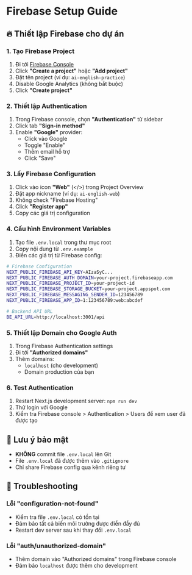 # Firebase Setup Guide

## 🔥 Thiết lập Firebase cho dự án

### 1. Tạo Firebase Project

1. Đi tới [Firebase Console](https://console.firebase.google.com/)
2. Click **"Create a project"** hoặc **"Add project"**
3. Đặt tên project (ví dụ: `ai-english-practice`)
4. Disable Google Analytics (không bắt buộc)
5. Click **"Create project"**

### 2. Thiết lập Authentication

1. Trong Firebase console, chọn **"Authentication"** từ sidebar
2. Click tab **"Sign-in method"**
3. Enable **"Google"** provider:
   - Click vào Google
   - Toggle "Enable"
   - Thêm email hỗ trợ
   - Click "Save"

### 3. Lấy Firebase Configuration

1. Click vào icon **"Web"** (</>) trong Project Overview
2. Đặt app nickname (ví dụ: `ai-english-web`)
3. Không check "Firebase Hosting"
4. Click **"Register app"**
5. Copy các giá trị configuration

### 4. Cấu hình Environment Variables

1. Tạo file `.env.local` trong thư mục root
2. Copy nội dung từ `.env.example`
3. Điền các giá trị từ Firebase config:

```bash
# Firebase Configuration
NEXT_PUBLIC_FIREBASE_API_KEY=AIzaSyC...
NEXT_PUBLIC_FIREBASE_AUTH_DOMAIN=your-project.firebaseapp.com
NEXT_PUBLIC_FIREBASE_PROJECT_ID=your-project-id
NEXT_PUBLIC_FIREBASE_STORAGE_BUCKET=your-project.appspot.com
NEXT_PUBLIC_FIREBASE_MESSAGING_SENDER_ID=123456789
NEXT_PUBLIC_FIREBASE_APP_ID=1:123456789:web:abcdef

# Backend API URL
BE_API_URL=http://localhost:3001/api
```

### 5. Thiết lập Domain cho Google Auth

1. Trong Firebase Authentication settings
2. Đi tới **"Authorized domains"**
3. Thêm domains:
   - `localhost` (cho development)
   - Domain production của bạn

### 6. Test Authentication

1. Restart Next.js development server: `npm run dev`
2. Thử login với Google
3. Kiểm tra Firebase console > Authentication > Users để xem user đã được tạo

## 🚨 Lưu ý bảo mật

- **KHÔNG** commit file `.env.local` lên Git
- File `.env.local` đã được thêm vào `.gitignore`
- Chỉ share Firebase config qua kênh riêng tư

## 🔧 Troubleshooting

### Lỗi "configuration-not-found"

- Kiểm tra file `.env.local` có tồn tại
- Đảm bảo tất cả biến môi trường được điền đầy đủ
- Restart dev server sau khi thay đổi `.env.local`

### Lỗi "auth/unauthorized-domain"

- Thêm domain vào "Authorized domains" trong Firebase console
- Đảm bảo `localhost` được thêm cho development
